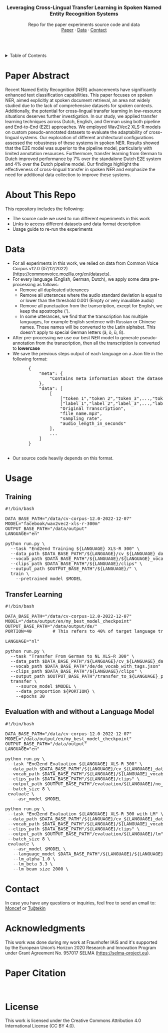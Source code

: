 <div align="center">

  <h3>Leveraging Cross-Lingual Transfer Learning in Spoken Named Entity Recognition Systems</h3>
    
  <p>
    Repo for the paper experiments source code and data
    <br />
    <a href="https://arxiv.org/abs/2307.01310">Paper</a>
    ·
    <a href="https://doi.org/10.5281/zenodo.8104278">Data</a>
    ·
    <a href="mailto:moncef.benaicha@rwth-aachen.de">Contact</a>
  </p>
    <br />
    <br />
    <br />
</div>


<details>
  <summary>Table of Contents</summary>
  <ol>
    <li><a href="#paper-abstract">Paper Abstract</a></li>
    <li><a href="#about-this-repo">About This Repo</a></li>
    <li><a href="#data">Data</a></li>
    <li><a href="#usage">Usage</a></li>
    <li><a href="#contact">Contact</a></li>
    <li><a href="#acknowledgments">Acknowledgments</a></li>
    <li><a href="#paper-citation">Paper Citation</a></li>
    <li><a href="#license">License</a></li>
  </ol>
</details>


# Paper Abstract
Recent Named Entity Recognition (NER) advancements have significantly enhanced text classification capabilities. This paper focuses on spoken NER, aimed explicitly at spoken document retrieval, an area not widely studied due to the lack of comprehensive datasets for spoken contexts. Additionally, the potential for cross-lingual transfer learning in low-resource situations deserves further investigation. In our study, we applied transfer learning techniques across Dutch, English, and German using both pipeline and End-to-End (E2E) approaches. We employed Wav2Vec2 XLS-R models on custom pseudo-annotated datasets to evaluate the adaptability of cross-lingual systems. Our exploration of different architectural configurations assessed the robustness of these systems in spoken NER. Results showed that the E2E model was superior to the pipeline model, particularly with limited annotation resources. Furthermore, transfer learning from German to Dutch improved performance by 7\% over the standalone Dutch E2E system and 4\% over the Dutch pipeline model. Our findings highlight the effectiveness of cross-lingual transfer in spoken NER and emphasize the need for additional data collection to improve these systems.

# About This Repo
This repository includes the following:
* The source code we used to run different experiments in this work
* Links to access different datasets and data format description
* Usage guide to re-run the experiments

# Data
* For all experiments in this work, we relied on data from Common Voice Corpus v12.0 (07/12/2022) (https://commonvoice.mozilla.org/en/datasets). 
* For every language (English, German, Dutch), we apply some data pre-processing as follows:
  * Remove all duplicated utterances
  * Remove all utterances where the audio standard deviation is equal to or lower than the threshold 0.001 (Empty or very inaudible audio)
  * Remove all punctuation from the transcription, except for English, we keep the apostrophe (').
  * In some utterances, we find that the transcription has multiple languages, for example English sentence with Russian or Chinese names. Those names will be converted to the Latin alphabet. This doesn't apply to special German letters (ä, ö, ü, ß).
* After pre-processing we use our best NER model to generate pseudo-annotation from the transcription, then all the transcription is converted to **lowercase**
* We save the previous steps output of each language on a Json file in the following format:
    <pre>
        {
            "meta": {
                "Contains meta information about the dataset"
            },
            "data": [
                [
                    ["token_1","token_2","token_3",...,"token_n"],
                    ["label_1","label_2","label_3",...,"label_n"],
                    "Original Transcription",
                    "file_name.mp3",
                    "sampling_rate",
                    "audio_length_in_seconds"
                ],
                ...
            ]
        }
    </pre>
* Our source code heavily depends on this format.

# Usage

## Training

<pre>
#!/bin/bash

DATA_BASE_PATH="/data/cv-corpus-12.0-2022-12-07"
MODEL="facebook/wav2vec2-xls-r-300m"
OUTPUT_BASE_PATH="/data/output"
LANGUAGE="en"

python run.py \
  --task "End2end Training ${LANGUAGE} XLS-R 300" \
  --data_path $DATA_BASE_PATH"/${LANGUAGE}/cv_${LANGUAGE}_dataset.json" \
  --vocab_path $DATA_BASE_PATH"/${LANGUAGE}/${LANGUAGE}_vocab_with_tags.json" \
  --clips_path $DATA_BASE_PATH"/${LANGUAGE}/clips" \
  --output_path $OUTPUT_BASE_PATH"/${LANGUAGE}/" \
  train \
    --pretrained_model $MODEL
</pre>

## Transfer Learning

<pre>
#!/bin/bash

DATA_BASE_PATH="/data/cv-corpus-12.0-2022-12-07"
MODEL="/data/output/en/my_best_model_checkpoint"
OUTPUT_BASE_PATH="/data/output/de/"
PORTION=40        # This refers to 40% of target language train data

LANGUAGE="nl"

python run.py \
  --task "Transfer From German to NL XLS-R 300" \
  --data_path $DATA_BASE_PATH"/${LANGUAGE}/cv_${LANGUAGE}_dataset.json" \
  --vocab_path $DATA_BASE_PATH"/de/de_vocab_with_tags.json" \
  --clips_path $DATA_BASE_PATH"/${LANGUAGE}/clips" \
  --output_path $OUTPUT_BASE_PATH"/transfer_to_${LANGUAGE}_p${PORTION}/" \
  transfer \
    --source_model $MODEL \
    --data_proportion ${PORTION} \
    --epochs 30
</pre>

## Evaluation with and without a Language Model

<pre>
#!/bin/bash

DATA_BASE_PATH="/data/cv-corpus-12.0-2022-12-07"
MODEL="/data/output/en/my_best_model_checkpoint"
OUTPUT_BASE_PATH="/data/output"
LANGUAGE="en"

python run.py \
 --task "End2end Evaluation ${LANGUAGE} XLS-R 300" \
 --data_path $DATA_BASE_PATH"/${LANGUAGE}/cv_${LANGUAGE}_dataset.json" \
 --vocab_path $DATA_BASE_PATH"/${LANGUAGE}/${LANGUAGE}_vocab_with_tags.json" \
 --clips_path $DATA_BASE_PATH"/${LANGUAGE}/clips" \
 --output_path $OUTPUT_BASE_PATH"/evaluation/${LANGUAGE}/no_lm" \
 --batch_size 8 \
 evaluate \
   --asr_model $MODEL

python run.py \
 --task "End2end Evaluation ${LANGUAGE} XLS-R 300 with LM" \
 --data_path $DATA_BASE_PATH"/${LANGUAGE}/cv_${LANGUAGE}_dataset.json" \
 --vocab_path $DATA_BASE_PATH"/${LANGUAGE}/${LANGUAGE}_vocab_with_tags.json" \
 --clips_path $DATA_BASE_PATH"/${LANGUAGE}/clips" \
 --output_path $OUTPUT_BASE_PATH"/evaluation/${LANGUAGE}/lm" \
 --batch_size 8 \
 evaluate \
   --asr_model $MODEL \
   --language_model $DATA_BASE_PATH"/${LANGUAGE}/${LANGUAGE}_lm.arpa" \
   --lm_alpha 1.0 \
   --lm_beta 3.3 \
   --lm_beam_size 2000 \
</pre>


# Contact
In case you have any questions or inquiries, feel free to send an email to: <a href="mailto:moncef.benaicha@rwth-aachen.de">Moncef</a> or <a href="mailto:tugtekin.turan@iais.fraunhofer.de">Tuğtekin</a>

# Acknowledgments
This work was done during my work at Fraunhofer IAIS and it's supported by the European Union’s Horizon 2020
Research and Innovation Program under Grant Agreement No. 957017
SELMA (https://selma-project.eu).

# Paper Citation
<pre>

</pre>

# License
This work is licensed under the Creative Commons Attribution 4.0 International License (CC BY 4.0).
